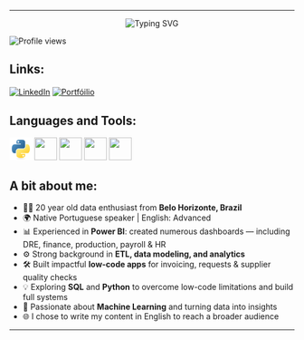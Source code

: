 
---

<p align="center">
  <img src="https://readme-typing-svg.herokuapp.com?font=Fira+Code&pause=1000&color=2986CC&center=true&vCenter=true&width=435&lines=Data+Enthusiast;Power+BI+Specialist;Low-code+Developer;+Python+%26+SQL;Machine+Learning+Explorer" alt="Typing SVG" />
</p>

<p align="left">
  <img src="https://komarev.com/ghpvc/?username=arthursantosds&label=Profile%20views&color=0e75b6&style=flat" alt="Profile views" />
</p>

<h2 align="left">Links:</h3>

<p align="left">
  <a href="https://www.linkedin.com/in/arthur-santos-19537a336/" target="_blank"><img align="center" src="https://raw.githubusercontent.com/rahuldkjain/github-profile-readme-generator/master/src/images/icons/Social/linked-in-alt.svg" alt="LinkedIn" height="45" width="45" /></a>
   <a href="https://sites.google.com/view/portfolio-power-bi-arthur/in%C3%ADcio" target="_blank"><img align="center" src="https://img.icons8.com/?size=100&id=oDGoCSksQ6n5&format=png&color=000000" alt="Portfóilio" height="57" width="57" /></a>
</p>

<h2 align="left">Languages and Tools:</h3>

<p align="left">
  <img src="https://raw.githubusercontent.com/devicons/devicon/master/icons/python/python-original.svg" alt="Python" width="40" height="40"/>
  <img src="https://cdn.jsdelivr.net/gh/devicons/devicon@latest/icons/azuresqldatabase/azuresqldatabase-original.svg" width="40" height="40" />      
  <img src="https://cdn.jsdelivr.net/gh/devicons/devicon@latest/icons/c/c-original.svg" width="40" height="40" />
  <img src= "https://img.icons8.com/?size=100&id=3sGOUDo9nJ4k&format=png&color=000000" width="40" height="40" /> 
  <img src= "https://img.icons8.com/?size=100&id=OU2ddOKw840K&format=png&color=000000" width="40" height="40" /> 
</p>


<h2 align="left">A bit about me:</h3>

- 👨‍💻 20 year old data enthusiast from **Belo Horizonte, Brazil**
- 🌍 Native Portuguese speaker | English: Advanced
- 📊 Experienced in **Power BI**: created numerous dashboards — including DRE, finance, production, payroll & HR
- ⚙️ Strong background in **ETL, data modeling, and analytics**
- 🛠️ Built impactful **low-code apps** for invoicing, requests & supplier quality checks
- 💡 Exploring **SQL** and **Python** to overcome low-code limitations and build full systems
- 🤖 Passionate about **Machine Learning** and turning data into insights
- 🌐 I chose to write my content in English to reach a broader audience

---


